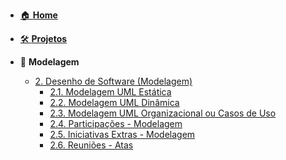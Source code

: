<!-- docs/_sidebar.md -->

- [🏠 **Home**](README.md)
- [🛠️ **Projetos**](/docs/Projeto/Projeto.md)

- 📐 **Modelagem**
  - [2. Desenho de Software (Modelagem)](Modelagem/2.Modelagem.md)
    - [2.1. Modelagem UML Estática](Modelagem/2.1.ModelagemEstatica.md)
    - [2.2. Modelagem UML Dinâmica](Modelagem/2.2.ModelagemDinamica.md)
    - [2.3. Modelagem UML Organizacional ou Casos de Uso](Modelagem/2.3.ModelagemOrganizacionalCasosDeUso.md)
    - [2.4. Participações - Modelagem](Modelagem/2.4.ParticipacoesModelagem.md)
    - [2.5. Iniciativas Extras - Modelagem](Modelagem/2.5.IniciativasExtras.md)
    - [2.6. Reuniões - Atas](Modelagem/2.6.Reunioes.md)
